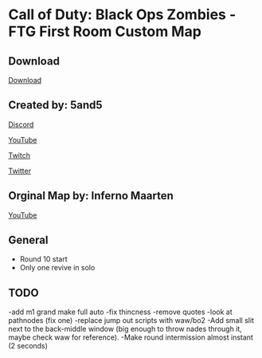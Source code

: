 # Call of Duty: Black Ops Zombies - FTG First Room Custom Map

## Download

[Download]()


## Created by: 5and5

[Discord](https://discord.gg/Z44Vnjd)

[YouTube](https://www.youtube.com/user/Zomb0s4life)

[Twitch](https://twitch.tv/5and5)

[Twitter](https://twitter.com/5and55)

## Orginal Map by: Inferno Maarten

[YouTube](https://www.youtube.com/channel/UCKYhFPeuiF2qR7AkySWNmfA)

## General
* Round 10 start
* Only one revive in solo


## TODO
-add m1 grand make full auto
-fix thincness 
-remove quotes
-look at pathnodes (fix one)
-replace jump out scripts with waw/bo2
-Add small slit next to the back-middle window (big enough to throw nades through it, maybe check waw for reference).
-Make round intermission almost instant (2 seconds)









